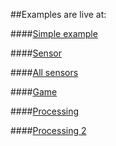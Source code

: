 ##Examples are live at:

####[Simple example](https://pierdr.github.io/tramontana/examples/example-basic.html)

####[Sensor](https://pierdr.github.io/tramontana/examples/example-sensor.html)

####[All sensors](https://pierdr.github.io/tramontana/examples/example-all-sensors.html)

####[Game](https://pierdr.github.io/tramontana/examples/example-game.html)

####[Processing](https://pierdr.github.io/tramontana/examples/example-processing.html)

####[Processing 2](https://pierdr.github.io/tramontana/examples/example-processing2.html)
